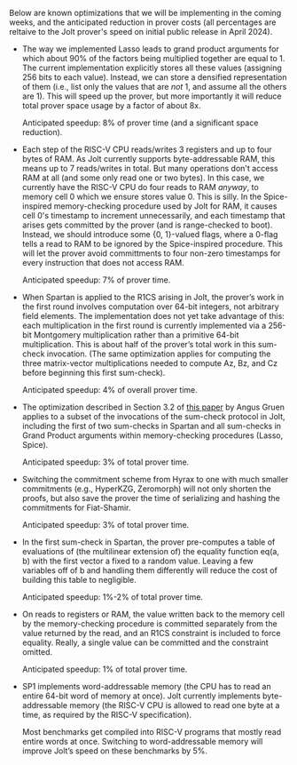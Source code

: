 Below are known optimizations that we will be implementing in the coming weeks, and the anticipated reduction in prover costs (all percentages are reltaive to the Jolt prover's speed on initial public release in April 2024). 

- The way we implemented Lasso leads to grand product arguments for which about 90% of the factors being multiplied together are equal to 1. The current implementation explicitly stores all these values (assigning 256 bits to each value). Instead, we can store a densified representation of them (i.e., list only the values that are _not_ 1, and assume all the others are 1). This will speed up the prover, but more importantly it will reduce total prover space usage by a factor of about 8x. 

    Anticipated speedup: 8% of prover time (and a significant space reduction).

- Each step of the RISC-V CPU reads/writes 3 registers and up to four bytes of RAM. As Jolt currently supports byte-addressable RAM, this means up to 7 reads/writes in total. But many operations don't access RAM at all (and some only read one or two bytes). In this case, we currently have the RISC-V CPU do four reads to RAM _anyway_, to memory cell 0 which we ensure stores value 0. This is silly. In the Spice-inspired memory-checking procedure used by Jolt for RAM, it causes cell 0's timestamp to increment unnecessarily, and each timestamp that arises gets committed by the prover (and is range-checked to boot). Instead, we should introduce some {0, 1}-valued flags, where a 0-flag tells a read to RAM to be ignored by the Spice-inspired procedure. This will let the prover avoid committments to four non-zero timestamps for every instruction that does not access RAM.  

    Anticipated speedup: 7% of prover time. 

- When Spartan is applied to the R1CS arising in Jolt, the prover’s work in the first round involves computation over 64-bit integers, not arbitrary field elements. The implementation does not yet take advantage of this: each multiplication in the first round is currently implemented via a 256-bit Montgomery multiplication rather than a primitive 64-bit multiplication. This is about half of the prover’s total work in this sum-check invocation. (The same optimization applies for computing the three matrix-vector multiplications needed to compute Az, Bz, and Cz before beginning this first sum-check).  

    Anticipated speedup: 4% of overall prover time. <check>

- The optimization described in Section 3.2 of [this paper](https://eprint.iacr.org/2024/108.pdf) by Angus Gruen applies to a subset of the invocations of the sum-check protocol in Jolt, including the first of two sum-checks in Spartan and all sum-checks in Grand Product arguments within memory-checking procedures (Lasso, Spice). 

    Anticipated speedup: 3% of total prover time.

- Switching the commitment scheme from Hyrax to one with much smaller commitments (e.g., HyperKZG, Zeromorph) will not only shorten the proofs, but also save the prover the time of serializing and hashing the commitments for Fiat-Shamir.

    Anticipated speedup: 3% of total prover time.
- In the first sum-check in Spartan, the prover pre-computes a table of evaluations of (the multilinear extension of) the equality function eq(a, b) with the first vector a fixed to a random value. Leaving a few variables off of b and handling them differently will reduce the cost of building this table to negligible.

    Anticipated speedup: 1%-2% of total prover time. 

- On reads to registers or RAM, the value written back to the memory cell by the memory-checking procedure is committed separately from the value returned by the read, and an R1CS constraint is included to force equality. Really, a single value can be committed and the constraint omitted.  

    Anticipated speedup: 1% of total prover time. 

- SP1 implements word-addressable memory (the CPU has to read an entire 64-bit word of memory at once). Jolt currently implements byte-addressable memory (the RISC-V CPU is allowed to read one byte at a time, as required by the RISC-V specification). 

    Most benchmarks get compiled into RISC-V programs that mostly read entire words at once. Switching to word-addressable memory will improve Jolt’s speed on these benchmarks by 5%. 

